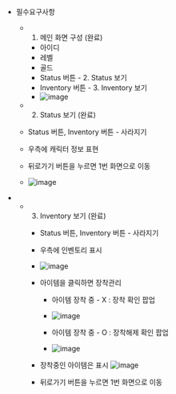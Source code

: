 - 필수요구사항
    - 1. 메인 화면 구성 (완료)
        - 아이디
        - 레벨
        - 골드
        - Status 버튼  - 2. Status 보기
        - Inventory 버튼  - 3. Inventory 보기
        - ![image](https://github.com/chamin47/SpartaDungeonUI/assets/152050575/5c2760be-0078-4d0c-b602-07ca01744f0b)
    
     - 2. Status 보기 (완료)
    - Status 버튼, Inventory 버튼 - 사라지기
    - 우측에 캐릭터 정보 표현
    - 뒤로가기 버튼을 누르면 1번 화면으로 이동
    - ![image](https://github.com/chamin47/SpartaDungeonUI/assets/152050575/15b60644-b347-45af-8879-895e0bd648ff)
 
- - 3. Inventory 보기 (완료)
    - Status 버튼, Inventory 버튼 - 사라지기
    - 우측에 인벤토리 표시 
    - ![image](https://github.com/chamin47/SpartaDungeonUI/assets/152050575/58f729e0-91e5-48b1-a152-eb60fe0cc2fa)

    - 아이템을 클릭하면 장착관리 
        - 아이템 장착 중 - X  : 장착 확인 팝업
        - ![image](https://github.com/chamin47/SpartaDungeonUI/assets/152050575/31f7c2cf-e768-476c-acf1-9c7f2fd9767b)

            
            
            
        - 아이템 장착 중 - O  : 장착해제 확인 팝업
        - ![image](https://github.com/chamin47/SpartaDungeonUI/assets/152050575/280c1369-f885-43bb-8829-8ff3a680edcc)

            
            
            
    - 장착중인 아이템은 표시
![image](https://github.com/chamin47/SpartaDungeonUI/assets/152050575/52fc66c3-3897-4345-bdea-cfe98806fe85)

        
       
        
    - 뒤로가기 버튼을 누르면 1번 화면으로 이동


        
          
